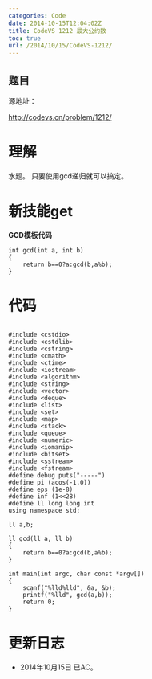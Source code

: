 ```yaml
---
categories: Code
date: 2014-10-15T12:04:02Z
title: CodeVS 1212 最大公约数
toc: true
url: /2014/10/15/CodeVS-1212/
---
```


## 题目
源地址：

http://codevs.cn/problem/1212/

# 理解
水题。
只要使用gcd递归就可以搞定。

<!--more-->

# 新技能get
**GCD模板代码**

```
int gcd(int a, int b)
{
	return b==0?a:gcd(b,a%b);
}

```

# 代码

```

#include <cstdio>
#include <cstdlib>
#include <cstring>
#include <cmath>
#include <ctime>
#include <iostream>
#include <algorithm>
#include <string>
#include <vector>
#include <deque>
#include <list>
#include <set>
#include <map>
#include <stack>
#include <queue>
#include <numeric>
#include <iomanip>
#include <bitset>
#include <sstream>
#include <fstream>
#define debug puts("-----")
#define pi (acos(-1.0))
#define eps (1e-8)
#define inf (1<<28)
#define ll long long int
using namespace std;

ll a,b;

ll gcd(ll a, ll b)
{
	return b==0?a:gcd(b,a%b);
}

int main(int argc, char const *argv[])
{
	scanf("%lld%lld", &a, &b);
	printf("%lld", gcd(a,b));
	return 0;
}

```

# 更新日志
- 2014年10月15日 已AC。